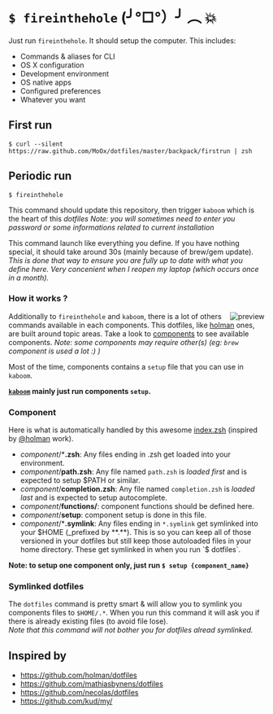 # `$ fireinthehole` (╯°□°）╯ ︵ 💥

<img alt="" align="right" src="https://raw.github.com/MoOx/dotfiles/master/backpack/i/kabooya.gif" />

Just run `fireinthehole`. It should setup the computer.
This includes:

- Commands & aliases for CLI
- OS X configuration
- Development environment
- OS native apps
- Configured preferences
- Whatever you want

## First run

```
$ curl --silent https://raw.github.com/MoOx/dotfiles/master/backpack/firstrun | zsh
```

## Periodic run

```
$ fireinthehole
```

This command should update this repository, then trigger `kaboom` which is the heart of this _dotfiles_
_Note: you will sometimes need to enter you password or some informations related to current installation_

This command launch like everything you define. If you have nothing special, it should take around 30s (mainly because of brew/gem update).
_This is done that way to ensure you are fully up to date with what you define here. Very concenient when I reopen my laptop (which occurs once in a month)._

### How it works ?

<img alt="preview" align="right" src="https://raw.github.com/MoOx/dotfiles/master/backpack/i/fireinthehole.png" />

Additionally to `fireinthehole` and `kaboom`, there is a lot of others commands available in each components.
This dotfiles, like [holman](https://github.com/holman/dotfiles#topical) ones, are built around topic areas.
Take a look to [components](components) to see available components.
_Note: some components may require other(s) (eg: `brew` component is used a lot :) )_

Most of the time, components contains a `setup` file that you can use in `kaboom`.

**[`kaboom`](bin/kaboom) mainly just run components `setup`.**

### Component

Here is what is automatically handled by this awesome [index.zsh](index.zsh) (inspired by [@holman](https://github.com/holman) work).

- _component_/***.zsh**: Any files ending in .zsh get loaded into your environment.
- _component_/**path.zsh**: Any file named `path.zsh` is _loaded first_ and is expected to setup $PATH or similar.
- _component_/**completion.zsh**: Any file named `completion.zsh` is _loaded last_ and is expected to setup autocomplete.
- _component_/**functions/**: component functions should be defined here.
- _component_/**setup**: component setup is done in this file.
- _component_/***.symlink**: Any files ending in `*.symlink` get symlinked into your $HOME (_prefixed by **.**). This is so you can keep all of those versioned in your dotfiles but still keep those autoloaded files in your home directory. These get symlinked in when you run `$ dotfiles`.

**Note: to setup one component only, just run `$ setup {component_name}`**

### Symlinked dotfiles

The `dotfiles` command is pretty smart & will allow you to symlink you components files to `$HOME/.*`.
When you run this command it will ask you if there is already existing files (to avoid file lose).  
_Note that this command will not bother you for dotfiles alread symlinked._


## Inspired by

- https://github.com/holman/dotfiles
- https://github.com/mathiasbynens/dotfiles
- https://github.com/necolas/dotfiles
- https://github.com/kud/my/
